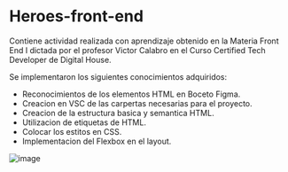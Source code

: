 # Heroes-front-end
Contiene actividad realizada con aprendizaje obtenido en la Materia Front End I dictada por el profesor Victor Calabro en el Curso Certified Tech Developer de Digital House.

Se implementaron los siguientes conocimientos adquiridos:

- Reconocimientos de los elementos HTML en Boceto Figma.
- Creacion en VSC de las carpertas necesarias para el proyecto.
- Creacion de la estructura basica y semantica HTML.
- Utilizacion de etiquetas de HTML.
- Colocar los estitos en CSS.
- Implementacion del Flexbox en el layout.

![image](https://user-images.githubusercontent.com/116467058/211615882-ca9379a5-7ca6-4ca0-a70f-7a8d4539af6f.png)
